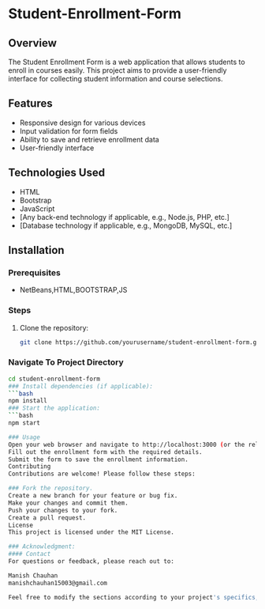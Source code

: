 # Student-Enrollment-Form

## Overview
The Student Enrollment Form is a web application that allows students to enroll in courses easily. This project aims to provide a user-friendly interface for collecting student information and course selections.

## Features
- Responsive design for various devices
- Input validation for form fields
- Ability to save and retrieve enrollment data
- User-friendly interface

## Technologies Used
- HTML
- Bootstrap
- JavaScript
- [Any back-end technology if applicable, e.g., Node.js, PHP, etc.]
- [Database technology if applicable, e.g., MongoDB, MySQL, etc.]

## Installation

### Prerequisites
- NetBeans,HTML,BOOTSTRAP,JS

### Steps
1. Clone the repository:
   ```bash
   git clone https://github.com/yourusername/student-enrollment-form.git

### Navigate To Project Directory
```bash
cd student-enrollment-form
### Install dependencies (if applicable):
```bash
npm install
### Start the application:
```bash
npm start

### Usage
Open your web browser and navigate to http://localhost:3000 (or the relevant URL).
Fill out the enrollment form with the required details.
Submit the form to save the enrollment information.
Contributing
Contributions are welcome! Please follow these steps:

### Fork the repository.
Create a new branch for your feature or bug fix.
Make your changes and commit them.
Push your changes to your fork.
Create a pull request.
License
This project is licensed under the MIT License.

### Acknowledgment:
#### Contact
For questions or feedback, please reach out to:

Manish Chauhan
manishchauhan15003@gmail.com

Feel free to modify the sections according to your project's specifics, including adding more details or removing any unnecessary parts.
